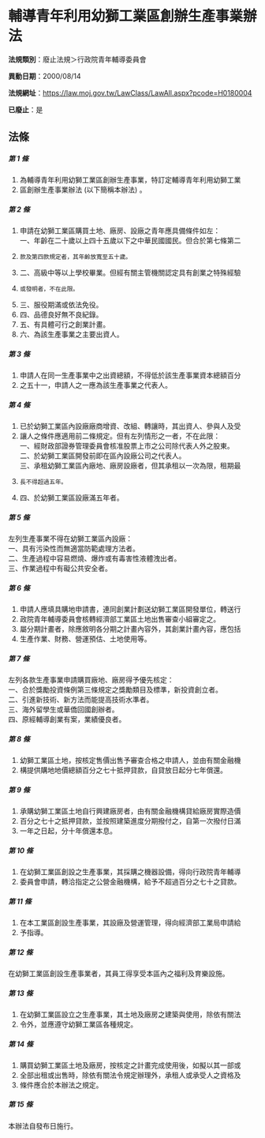 # 輔導青年利用幼獅工業區創辦生產事業辦法

**法規類別**：廢止法規＞行政院青年輔導委員會

**異動日期**：2000/08/14  

**法規網址**：https://law.moj.gov.tw/LawClass/LawAll.aspx?pcode=H0180004

**已廢止**：是



## 法條
##### 第 1 條
1. 為輔導青年利用幼獅工業區創辦生產事業，特訂定輔導青年利用幼獅工業
1. 區創辦生產事業辦法 (以下簡稱本辦法) 。

##### 第 2 條
1. 申請在幼獅工業區購買土地、廠房、設廠之青年應具備條件如左：  
一、年齡在二十歲以上四十五歲以下之中華民國國民。但合於第七條第二
1.     款及第四款規定者，其年齡放寬至五十歲。
1. 二、高級中等以上學校畢業。但經有關主管機關認定具有創業之特殊經驗
1.     或發明者，不在此限。
1. 三、服役期滿或依法免役。
1. 四、品德良好無不良紀錄。
1. 五、有具體可行之創業計畫。
1. 六、為該生產事業之主要出資人。

##### 第 3 條
1. 申請人在同一生產事業中之出資總額，不得低於該生產事業資本總額百分
1. 之五十一，申請人之一應為該生產事業之代表人。

##### 第 4 條
1. 已於幼獅工業區內設廠廠商增資、改組、轉讓時，其出資人、參與人及受
1. 讓人之條件應適用前二條規定。但有左列情形之一者，不在此限：  
一、經財政部證券管理委員會核准股票上市之公司除代表人外之股東。  
二、於幼獅工業區開發前即在區內設廠公司之代表人。  
三、承租幼獅工業區內廠地、廠房設廠者，但其承租以一次為限，租期最
1.     長不得超過五年。
1. 四、於幼獅工業區設廠滿五年者。

##### 第 5 條
左列生產事業不得在幼獅工業區內設廠：  
一、具有污染性而無適當防範處理方法者。  
二、生產過程中容易燃燒、爆炸或有毒害性液體洩出者。  
三、作業過程中有礙公共安全者。

##### 第 6 條
1. 申請人應填具購地申請書，連同創業計劃送幼獅工業區開發單位，轉送行
1. 政院青年輔導委員會核轉經濟部工業區土地出售審查小組審定之。
1. 屬分期計畫者，除應敘明各分期之計畫內容外，其創業計畫內容，應包括
1. 生產作業、財務、營運預估、土地使用等。

##### 第 7 條
左列各款生產事業申請購買廠地、廠房得予優先核定：  
一、合於獎勵投資條例第三條規定之獎勵類目及標準，新投資創立者。  
二、引進新技術、新方法而能提高技術水準者。  
三、海外留學生或華僑回國創辦者。  
四、原經輔導創業有案，業績優良者。

##### 第 8 條
1. 幼獅工業區土地，按核定售價出售予審查合格之申請人，並由有關金融機
1. 構提供購地地價總額百分之七十抵押貸款，自貸放日起分七年償還。

##### 第 9 條
1. 承購幼獅工業區土地自行興建廠房者，由有關金融機構貸給廠房實際造價
1. 百分之七十之抵押貸款，並按照建築進度分期撥付之，自第一次撥付日滿
1. 一年之日起，分十年償還本息。

##### 第 10 條
1. 在幼獅工業區創設之生產事業，其採購之機器設備，得向行政院青年輔導
1. 委員會申請，轉洽指定之公營金融機構，給予不超過百分之七十之貸款。

##### 第 11 條
1. 在本工業區創設生產事業，其設廠及營運管理，得向經濟部工業局申請給
1. 予指導。

##### 第 12 條
在幼獅工業區創設生產事業者，其員工得享受本區內之福利及育樂設施。

##### 第 13 條
1. 在幼獅工業區設立之生產事業，其土地及廠房之建築與使用，除依有關法
1. 令外，並應遵守幼獅工業區各種規定。

##### 第 14 條
1. 購買幼獅工業區土地及廠房，按核定之計畫完成使用後，如擬以其一部或
1. 全部出租或出售時，除依有關法令規定辦理外，承租人或承受人之資格及
1. 條件應合於本辦法之規定。

##### 第 15 條
本辦法自發布日施行。


